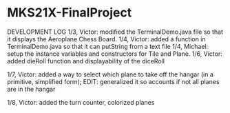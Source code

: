 # MKS21X-FinalProject

DEVELOPMENT LOG
1/3, Victor: modified the TerminalDemo.java file so that it displays the Aeroplane Chess Board.
1/4, Victor: added a function in TerminalDemo.java so that it can putString from a text file
1/4, Michael: setup the instance variables and constructors for Tile and Plane.
1/6, Victor: added dieRoll function and displayability of the diceRoll

1/7, Victor: added a way to select which plane to take off the hangar (in a primitive, simplified form); EDIT: generalized it so accounts if not all planes are in the hangar

1/8, Victor: added the turn counter, colorized planes
